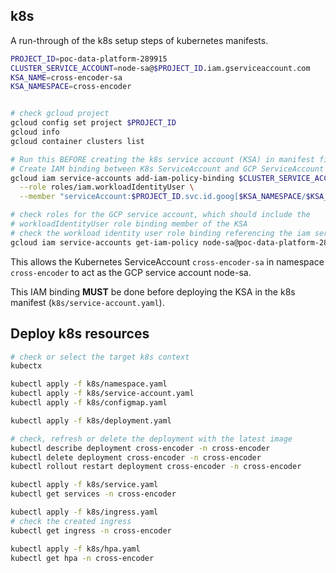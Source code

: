 

## k8s

A run-through of the k8s setup steps of kubernetes manifests.

```sh
PROJECT_ID=poc-data-platform-289915
CLUSTER_SERVICE_ACCOUNT=node-sa@$PROJECT_ID.iam.gserviceaccount.com
KSA_NAME=cross-encoder-sa
KSA_NAMESPACE=cross-encoder


# check gcloud project
gcloud config set project $PROJECT_ID
gcloud info
gcloud container clusters list

# Run this BEFORE creating the k8s service account (KSA) in manifest file
# Create IAM binding between K8s ServiceAccount and GCP ServiceAccount
gcloud iam service-accounts add-iam-policy-binding $CLUSTER_SERVICE_ACCOUNT \
  --role roles/iam.workloadIdentityUser \
  --member "serviceAccount:$PROJECT_ID.svc.id.goog[$KSA_NAMESPACE/$KSA_NAME]"

# check roles for the GCP service account, which should include the 
# workloadIdentityUser role binding member of the KSA
# check the workload identity user role binding referencing the iam service account
gcloud iam service-accounts get-iam-policy node-sa@poc-data-platform-289915.iam.gserviceaccount.com
```

This allows the Kubernetes ServiceAccount `cross-encoder-sa` in namespace 
`cross-encoder` to act as the GCP service account node-sa.

This IAM binding **MUST** be done before deploying the KSA in the k8s
manifest (`k8s/service-account.yaml`).

## Deploy k8s resources

```sh
# check or select the target k8s context
kubectx

kubectl apply -f k8s/namespace.yaml
kubectl apply -f k8s/service-account.yaml
kubectl apply -f k8s/configmap.yaml

kubectl apply -f k8s/deployment.yaml

# check, refresh or delete the deployment with the latest image
kubectl describe deployment cross-encoder -n cross-encoder
kubectl delete deployment cross-encoder -n cross-encoder
kubectl rollout restart deployment cross-encoder -n cross-encoder

kubectl apply -f k8s/service.yaml
kubectl get services -n cross-encoder

kubectl apply -f k8s/ingress.yaml
# check the created ingress
kubectl get ingress -n cross-encoder

kubectl apply -f k8s/hpa.yaml
kubectl get hpa -n cross-encoder
```
